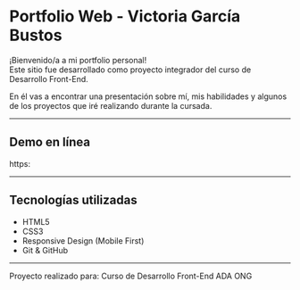 # Portfolio Web - Victoria García Bustos

¡Bienvenido/a a mi portfolio personal!  
Este sitio fue desarrollado como proyecto integrador del curso de Desarrollo Front-End.

En él vas a encontrar una presentación sobre mí, mis habilidades y algunos de los proyectos que iré realizando durante la cursada.

---

## Demo en línea

https:

---

## Tecnologías utilizadas

- HTML5
- CSS3
- Responsive Design (Mobile First)
- Git & GitHub

---

Proyecto realizado para:
Curso de Desarrollo Front-End
ADA ONG
